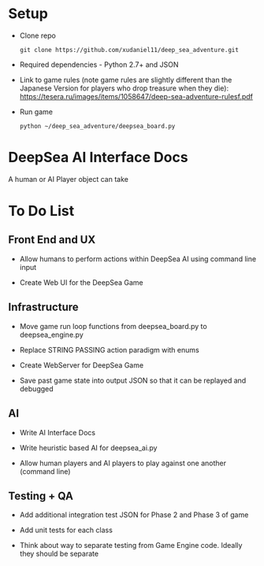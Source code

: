 # Setup

* Clone repo

	`git clone https://github.com/xudaniel11/deep_sea_adventure.git`

* Required dependencies - Python 2.7+ and JSON

* Link to game rules (note game rules are slightly different than the Japanese Version for players who drop treasure when they die): https://tesera.ru/images/items/1058647/deep-sea-adventure-rulesf.pdf


* Run game

	`python ~/deep_sea_adventure/deepsea_board.py`


# DeepSea AI Interface Docs

A human or AI Player object can take

# To Do List

## Front End and UX

* Allow humans to perform actions within DeepSea AI using command line input

* Create Web UI for the DeepSea Game

## Infrastructure

* Move game run loop functions from deepsea_board.py to deepsea_engine.py

* Replace STRING PASSING action paradigm with enums

* Create WebServer for DeepSea Game

* Save past game state into output JSON so that it can be replayed and debugged

## AI

* Write AI Interface Docs

* Write heuristic based AI for deepsea_ai.py

* Allow human players and AI players to play against one another (command line)

## Testing + QA

* Add additional integration test JSON for Phase 2 and Phase 3 of game

* Add unit tests for each class

* Think about way to separate testing from Game Engine code. Ideally they should be separate